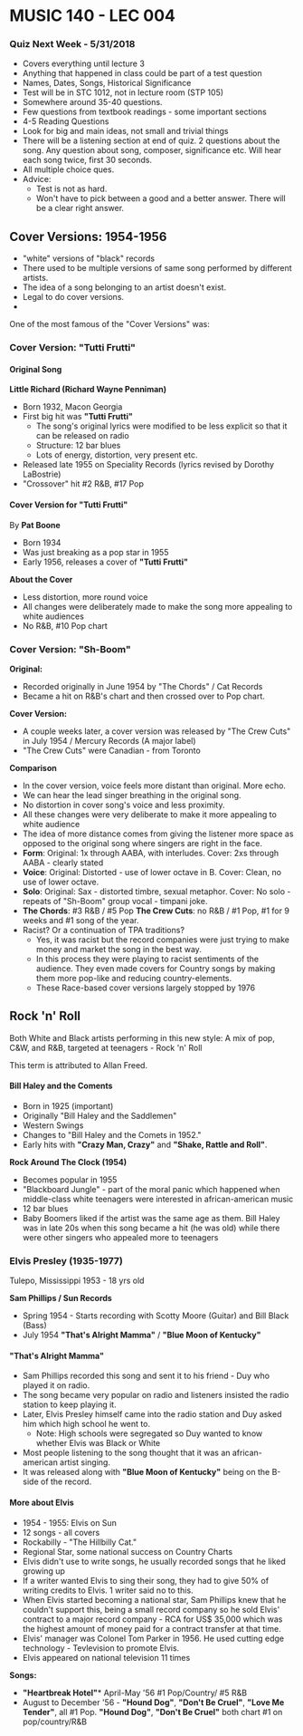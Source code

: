 # MUSIC 140 - LEC 004
### Quiz Next Week - 5/31/2018
- Covers everything until lecture 3
- Anything that happened in class could be part of a test question
- Names, Dates, Songs, Historical Significance
- Test will be in STC 1012, not in lecture room (STP 105)
- Somewhere around 35-40 questions.
- Few questions from textbook readings - some important sections
- 4-5 Reading Questions
- Look for big and main ideas, not small and trivial things
- There will be a listening section at end of quiz. 2 questions about the song. Any question about song, composer, significance etc. Will hear each song twice, first 30 seconds.
- All multiple choice ques.
- Advice:
  - Test is not as hard.
  - Won't have to pick between a good and a better answer. There will be a clear right answer.

## Cover Versions: 1954-1956
- "white" versions of "black" records
- There used to be multiple versions of same song performed by different artists.
- The idea of a song belonging to an artist doesn't exist.
- Legal to do cover versions.
- 

One of the most famous of the "Cover Versions" was:

### Cover Version: "Tutti Frutti"
#### Original Song
**Little Richard (Richard Wayne Penniman)**
- Born 1932, Macon Georgia
- First big hit was **"Tutti Frutti"**
  - The song's original lyrics were modified to be less explicit so that it can be released on radio
  - Structure: 12 bar blues
  - Lots of energy, distortion, very present etc.
- Released late 1955 on Speciality Records (lyrics revised by Dorothy LaBostrie)
- "Crossover" hit #2 R&B, #17 Pop

#### Cover Version for "Tutti Frutti"
By **Pat Boone**
- Born 1934
- Was just breaking as a pop star in 1955
- Early 1956, releases a cover of **"Tutti Frutti"**

**About the Cover**
- Less distortion, more round voice
- All changes were deliberately made to make the song more appealing to white audiences
- No R&B, #10 Pop chart

### Cover Version: "Sh-Boom"
**Original:**
- Recorded originally in June 1954 by "The Chords" / Cat Records
- Became a hit on R&B's chart and then crossed over to Pop chart.

**Cover Version:**
- A couple weeks later, a cover version was released by "The Crew Cuts" in July 1954 / Mercury Records (A major label)
- "The Crew Cuts" were Canadian - from Toronto

**Comparison**
- In the cover version, voice feels more distant than original. More echo.
- We can hear the lead singer breathing in the original song.
- No distortion in cover song's voice and less proximity.
- All these changes were very deliberate to make it more appealing to white audience
- The idea of more distance comes from giving the listener more space as opposed to the original song where singers are right in the face.
- **Form**:
Original: 1x through AABA, with interludes.
Cover: 2xs through AABA - clearly stated
- **Voice**:
Original: Distorted - use of lower octave in B.
Cover: Clean, no use of lower octave.
- **Solo**:
Original: Sax - distorted timbre, sexual metaphor.
Cover: No solo - repeats of "Sh-Boom" group vocal - timpani joke.
- **The Chords**: #3 R&B / #5 Pop
**The Crew Cuts**: no R&B / #1 Pop, #1 for 9 weeks and #1 song of the year.
- Racist? Or a continuation of TPA traditions?
  - Yes, it was racist but the record companies were just trying to make money and market the song in the best way.
  - In this process they were playing to racist sentiments of the audience. They even made covers for Country songs by making them more pop-like and reducing country-elements.
  - These Race-based cover versions largely stopped by 1976

## Rock 'n' Roll
Both White and Black artists performing in this new style: A mix of pop, C&W, and R&B, targeted at teenagers - Rock 'n' Roll

This term is attributed to Allan Freed.

#### Bill Haley and the Coments
- Born in 1925 (important)
- Originally "Bill Haley and the Saddlemen"
- Western Swings
- Changes to "Bill Haley and the Comets in 1952."
- Early hits with **"Crazy Man, Crazy"** and **"Shake, Rattle and Roll"**.

**Rock Around The Clock (1954)**
- Becomes popular in 1955
- "Blackboard Jungle" - part of the moral panic which happened when middle-class white teenagers were interested in african-american music
- 12 bar blues
- Baby Boomers liked if the artist was the same age as them. Bill Haley was in late 20s when this song became a hit (he was old) while there were other singers who appealed more to teenagers

### Elvis Presley (1935-1977)
Tulepo, Mississippi
1953 - 18 yrs old

**Sam Phillips / Sun Records**
- Spring 1954 - Starts recording with Scotty Moore (Guitar) and Bill Black (Bass)
- July 1954 **"That's Alright Mamma"** / **"Blue Moon of Kentucky"**

#### "That's Alright Mamma"
- Sam Phillips recorded this song and sent it to his friend - Duy who played it on radio.
- The song became very popular on radio and listeners insisted the radio station to keep playing it.
- Later, Elvis Presley himself came into the radio station and Duy asked him which high school he went to.
  - Note: High schools were segregated so Duy wanted to know whether Elvis was Black or White
- Most people listening to the song thought that it was an african-american artist singing.
- It was released along with **"Blue Moon of Kentucky"** being on the B-side of the record.

#### More about Elvis
- 1954 - 1955: Elvis on Sun
- 12 songs - all covers
- Rockabilly - "The Hillbilly Cat."
- Regional Star, some national success on Country Charts
- Elvis didn't use to write songs, he usually recorded songs that he liked growing up
- If a writer wanted Elvis to sing their song, they had to give 50% of writing credits to Elvis. 1 writer said no to this.
- When Elvis started becoming a national star, Sam Phillips knew that he couldn't support this, being a small record company so he sold Elvis' contract to a major record company - RCA for US$ 35,000 which was the highest amount of money paid for a contract transfer at that time.
- Elvis' manager was Colonel Tom Parker in 1956. He used cutting edge technology - Tevlevision to promote Elvis.
- Elvis appeared on national television 11 times

**Songs:**
- **"Heartbreak Hotel"*** April-May '56 #1 Pop/Country/ #5 R&B
- August to December '56 - **"Hound Dog"**, **"Don't Be Cruel"**, **"Love Me Tender"**, all #1 Pop. **"Hound Dog"**, **"Don't Be Cruel"** both chart #1 on pop/country/R&B
<!--stackedit_data:
eyJoaXN0b3J5IjpbLTI2MzY1NzcxMCwxMjY2ODIzMzQ0LC0xMD
U0NTYxNDQ4LDc2MjIyNzQ4MSwxNjA2NjM2MTkwLC05NzU0MzMw
NTMsLTI5OTcyOTA1NywtOTQ4Mjk5NTU5LC0xNjAyOTc5NTksMT
M0NjQ3ODE0NiwtMTgwMDEwNTM2OCw2MzcyNjAxMjAsMTc2OTA2
NTAxOCwtMTU0NTQzMDQ3NSwxMTUyNDU1NzQzXX0=
-->